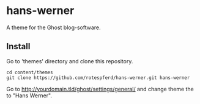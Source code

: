 # hans-werner
A theme for the Ghost blog-software.

## Install
Go to 'themes' directory and clone this repository.

````
cd content/themes
git clone https://github.com/rotespferd/hans-werner.git hans-werner
````

Go to http://yourdomain.tld/ghost/settings/general/ and change theme the to "Hans Werner".
